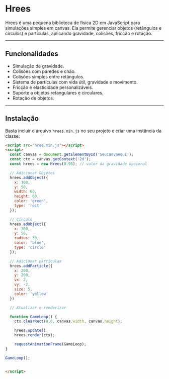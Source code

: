 # Hrees

Hrees é uma pequena biblioteca de física 2D em JavaScript para simulações simples em canvas. Ela permite gerenciar objetos (retângulos e círculos) e partículas, aplicando gravidade, colisões, fricção e rotação.

---

## Funcionalidades

- Simulação de gravidade.
- Colisões com paredes e chão.
- Colisões simples entre retângulos.
- Sistema de partículas com vida útil, gravidade e movimento.
- Fricção e elasticidade personalizáveis.
- Suporte a objetos retangulares e circulares.
- Rotação de objetos.

---

## Instalação

Basta incluir o arquivo `hrees.min.js` no seu projeto e criar uma instância da classe:

```html
<script src="hree.min.js"></script>
<script>
  const canvas = document.getElementById('SeuCanvaAqui');
  const ctx = canvas.getContext('2d');
  const hrees = new Hrees(0.98); // valor da gravidade opcional

  // Adicionar Objetos
  hrees.addObject({
    x: 100,
    y: 50,
    width: 60,
    height: 60,
    color: 'green',
    type: 'rect'
  });

  // Círculo
  hrees.adObject({
    x: 300,
    y: 50,
    radius: 30,
    color: 'blue',
    type: 'circle'
  });

  // Adicionar partículas
  hrees.addParticle({
    x: 200,
    y: 200,
    vx: 2,
    vy: -2,
    size: 5,
    color: 'yellow'
  })

  // Atualizar e renderizar

  function GameLoop() {
    ctx.clearRect(0,0, canvas.width, canvas.height);

    hrees.update();
    hrees.render(ctx);

    requestAnimationFrame(GameLoop);
}

GameLoop();


</script>

